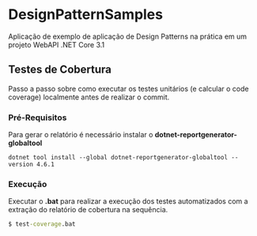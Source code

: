 # DesignPatternSamples
Aplicação de exemplo de aplicação de Design Patterns na prática em um projeto WebAPI .NET Core 3.1
## Testes de Cobertura

Passo a passo sobre como executar os testes unitários (e calcular o code coverage) localmente antes de realizar o commit.

### Pré-Requisitos

Para gerar o relatório é necessário instalar o **dotnet-reportgenerator-globaltool**

```script
dotnet tool install --global dotnet-reportgenerator-globaltool --version 4.6.1
````

### Execução

Executar o **.bat** para realizar a execução dos testes automatizados com a extração do relatório de cobertura na sequência.

```bat
$ test-coverage.bat
```